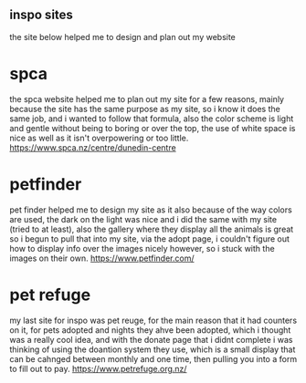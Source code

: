 ## inspo sites
the site below helped me to design and plan out my website

# spca
the spca website helped me to plan out my site for a few reasons, mainly because the site has the same purpose as my site, so i know it does the same job, and i wanted to follow that formula, also the color scheme is light and gentle without being to boring or over the top, the use of white space is nice as well as it isn't overpowering or too little.
https://www.spca.nz/centre/dunedin-centre 

# petfinder 
pet finder helped me to design my site as it also because of the way colors are used, the dark on the light was nice and i did the same with my site (tried to at least),  also the gallery where they display all the animals is great so i begun to pull that into my site, via the adopt page, i couldn't figure out how to display info over the images nicely however, so i stuck with the images on their own.
https://www.petfinder.com/

# pet refuge
my last site for inspo was pet reuge, for the main reason that it had counters on it, for pets adopted and nights they ahve been adopted, which i thought was a really cool idea, and with the donate page that i didnt complete i was thinking of using the doantion system they use, which is a small display that can be cahnged between monthly and one time, then pulling you into a form to fill out to pay. 
https://www.petrefuge.org.nz/ 
